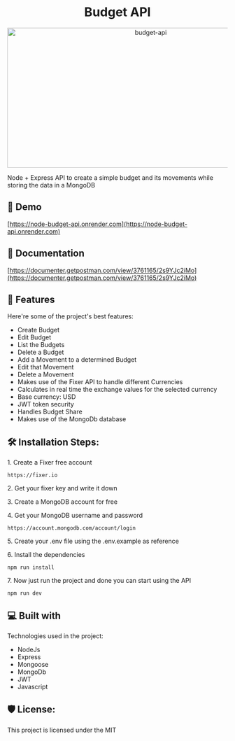 <h1 align="center" id="title">Budget API</h1>

<p align="center"><img src="https://socialify.git.ci/gamn2090/budget-api/image?font=Source%20Code%20Pro&language=1&name=1&owner=1&pattern=Brick%20Wall&stargazers=1&theme=Auto" alt="budget-api" width="640" height="320" /></p>

<p id="description">Node + Express API to create a simple budget and its movements while storing the data in a MongoDB</p>

<h2>🚀 Demo</h2>

[https://node-budget-api.onrender.com](https://node-budget-api.onrender.com)

<h2>📜 Documentation</h2>

[https://documenter.getpostman.com/view/3761165/2s9YJc2iMo](https://documenter.getpostman.com/view/3761165/2s9YJc2iMo)
  
<h2>🧐 Features</h2>

Here're some of the project's best features:

*   Create Budget
*   Edit Budget
*   List the Budgets
*   Delete a Budget
*   Add a Movement to a determined Budget
*   Edit that Movement
*   Delete a Movement
*   Makes use of the Fixer API to handle different Currencies
*   Calculates in real time the exchange values for the selected currency
*   Base currency: USD
*   JWT token security
*   Handles Budget Share
*   Makes use of the MongoDb database

<h2>🛠️ Installation Steps:</h2>

<p>1. Create a Fixer free account</p>

```
https://fixer.io
```

<p>2. Get your fixer key and write it down</p>

<p>3. Create a MongoDB account for free</p>

<p>4. Get your MongoDB username and password</p>

```
https://account.mongodb.com/account/login
```

<p>5. Create your .env file using the .env.example as reference</p>

<p>6. Install the dependencies</p>

```
npm run install
```

<p>7. Now just run the project and done you can start using the API</p>

```
npm run dev
```

  
  
<h2>💻 Built with</h2>

Technologies used in the project:

*   NodeJs
*   Express
*   Mongoose
*   MongoDb
*   JWT
*   Javascript

<h2>🛡️ License:</h2>

This project is licensed under the MIT